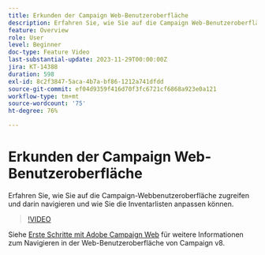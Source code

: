 ```yaml
---
title: Erkunden der Campaign Web-Benutzeroberfläche
description: Erfahren Sie, wie Sie auf die Campaign Web-Benutzeroberfläche zugreifen und darin navigieren können und wie Sie die Inventarlisten anpassen können. Entdecken Sie den KI-gestützten Wissensassistenten.
feature: Overview
role: User
level: Beginner
doc-type: Feature Video
last-substantial-update: 2023-11-29T00:00:00Z
jira: KT-14388
duration: 598
exl-id: 8c2f3847-5aca-4b7a-bf86-1212a741dfdd
source-git-commit: ef04d9359f416d70f3fc6721cf6868a923e0a121
workflow-type: tm+mt
source-wordcount: '75'
ht-degree: 76%

---
```


# Erkunden der Campaign Web-Benutzeroberfläche

Erfahren Sie, wie Sie auf die Campaign-Webbenutzeroberfläche zugreifen und darin navigieren und wie Sie die Inventarlisten anpassen können.

>[!VIDEO](https://video.tv.adobe.com/v/3427278/?learn=on)

Siehe [Erste Schritte mit Adobe Campaign Web](https://experienceleague.adobe.com/docs/campaign-web/v8/start/get-started.html?lang=de) für weitere Informationen zum Navigieren in der Web-Benutzeroberfläche von Campaign v8.
